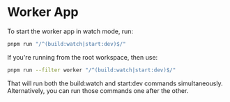 # Worker App

To start the worker app in watch mode, run:

```bash
pnpm run "/^(build:watch|start:dev)$/"
```

If you're running from the root workspace, then use:

```bash
pnpm run --filter worker "/^(build:watch|start:dev)$/"
```

That will run both the build:watch and start:dev commands simultaneously. Alternatively, you can run those commands one after the other.
